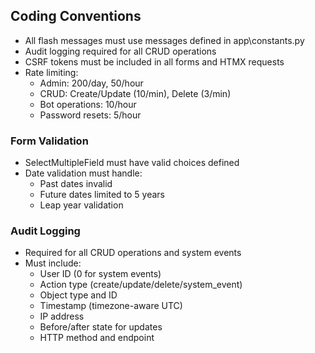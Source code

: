 ## Coding Conventions
- All flash messages must use messages defined in app\constants.py
- Audit logging required for all CRUD operations
- CSRF tokens must be included in all forms and HTMX requests
- Rate limiting:
  - Admin: 200/day, 50/hour
  - CRUD: Create/Update (10/min), Delete (3/min)
  - Bot operations: 10/hour
  - Password resets: 5/hour

### Form Validation
- SelectMultipleField must have valid choices defined
- Date validation must handle:
  - Past dates invalid
  - Future dates limited to 5 years
  - Leap year validation

### Audit Logging
- Required for all CRUD operations and system events
- Must include:
  - User ID (0 for system events)
  - Action type (create/update/delete/system_event)
  - Object type and ID
  - Timestamp (timezone-aware UTC)
  - IP address
  - Before/after state for updates
  - HTTP method and endpoint

